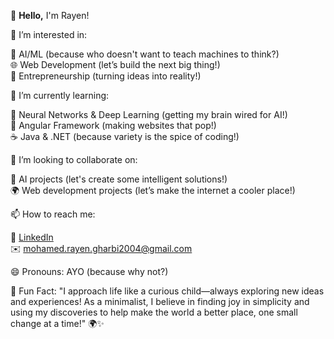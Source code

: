 👋 **Hello,** I'm Rayen!

👀 I’m interested in:  

🤖 AI/ML (because who doesn't want to teach machines to think?)  
🌐 Web Development (let’s build the next big thing!)  
💼 Entrepreneurship (turning ideas into reality!)

🌱 I’m currently learning: 

🧠 Neural Networks & Deep Learning (getting my brain wired for AI!)  
🔧 Angular Framework (making websites that pop!)  
☕ Java & .NET (because variety is the spice of coding!)

💞 I’m looking to collaborate on:  

🤝 AI projects (let's create some intelligent solutions!)  
🌍 Web development projects (let’s make the internet a cooler place!)

📫 How to reach me:

🔗 [LinkedIn](https://www.linkedin.com/in/mohamed-rayen-gharbi)  
✉️ mohamed.rayen.gharbi2004@gmail.com

😄 Pronouns: AYO (because why not?)

🌟 Fun Fact: "I approach life like a curious child—always exploring new ideas and experiences! As a minimalist, I believe in finding joy in simplicity and using my discoveries to help make the world a better place, one small change at a time!" 🌍✨

